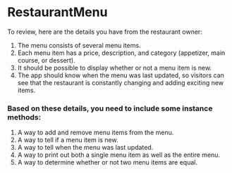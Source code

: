 # RestaurantMenu

To review, here are the details you have from the restaurant owner:

1.  The menu consists of several menu items.
2.  Each menu item has a price, description, and category (appetizer, main course, or dessert).
3.  It should be possible to display whether or not a menu item is new.
4.  The app should know when the menu was last updated, so visitors can see that the restaurant is constantly changing and adding exciting new items.

### Based on these details, you need to include some instance methods:


1.  A way to add and remove menu items from the menu.
2.  A way to tell if a menu item is new.
3.  A way to tell when the menu was last updated.
4.  A way to print out both a single menu item as well as the entire menu.
5.  A way to determine whether or not two menu items are equal.